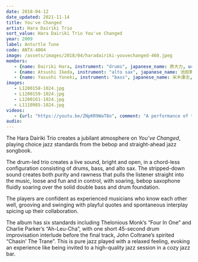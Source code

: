 ```yaml
---
date: 2018-04-12
date_updated: 2021-11-14
title: You've Changed
artist: Hara Dairiki Trio
sort_value: Hara Dairiki Trio You've Changed
year: 2009
label: Anturtle Tune
code: ANTX-4004
image: /assets/images/2018/04/haradairiki-youvechanged-460.jpeg
members:
   - {name: Dairiki Hara, instrument: "drums", japanese_name: 原大力, url: "http://www.haradairiki.com/"}
   - {name: Atsushi Ikeda, instrument: "alto sax", japanese_name: 池田篤, url: "https://ameblo.jp/ats-music1963/"}
   - {name: Yasushi Yoneki, instrument: "bass", japanese_name: 米木康志, url: ""}
images:
   - L1200158-1024.jpg
   - L1200159-1024.jpg
   - L1200161-1024.jpg
   - L1110985-1024.jpg
videos: 
   - {url: "https://youtu.be/ZNpKR9WaT8o", comment: "A performance of the Hara Dairiki Trio playing live in Tokyo in 2009"}
audio:
---
```

The Hara Dairiki Trio creates a jubilant atmosphere on *You’ve Changed*, playing choice jazz standards from the bebop and straight-ahead jazz songbook.

The drum-led trio creates a live sound, bright and open, in a chord-less configuration consisting of drums, bass, and alto sax. The stripped-down sound creates both purity and rawness that pulls the listener straight into the music, loose and fun and in control, with soaring, bebop saxophone fluidly soaring over the solid double bass and drum foundation.

The players are confident as experienced musicians who know each other well, grooving and swinging with playful quotes and spontaneous interplay spicing up their collaboration.

The album has six standards including Thelonious Monk’s “Four In One” and Charlie Parker’s “Ah-Leu-Cha”, with one short 45-second drum improvisation interlude before the final track, John Coltrane’s spirited “Chasin’ The Trane”. This is pure jazz played with a relaxed feeling, evoking an experience like being invited to a high-quality jazz session in a cozy jazz bar.

